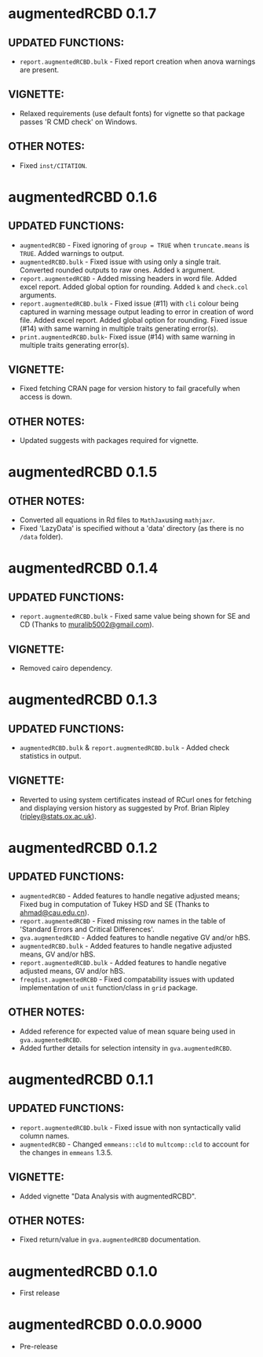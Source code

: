 # augmentedRCBD  0.1.7

## UPDATED FUNCTIONS:
* `report.augmentedRCBD.bulk` - Fixed report creation when anova warnings are present.

## VIGNETTE:
* Relaxed requirements (use default fonts) for vignette so that package passes 'R CMD check' on Windows.

## OTHER NOTES:
* Fixed `inst/CITATION`.

# augmentedRCBD  0.1.6

## UPDATED FUNCTIONS:
* `augmentedRCBD` - Fixed ignoring of `group = TRUE` when `truncate.means` is `TRUE`. Added warnings to output.
* `augmentedRCBD.bulk` - Fixed issue with using only a single trait. Converted rounded outputs to raw ones. Added `k` argument.
* `report.augmentedRCBD` - Added missing headers in word file. Added excel report. Added global option for rounding. Added `k` and `check.col` arguments.
* `report.augmentedRCBD.bulk` - Fixed issue (#11) with `cli` colour being captured in warning message output leading to error in creation of word file. Added excel report. Added global option for rounding. Fixed issue (#14) with same warning in multiple traits generating error(s).
* `print.augmentedRCBD.bulk`- Fixed issue (#14) with same warning in multiple traits generating error(s).

## VIGNETTE:
* Fixed fetching CRAN page for version history to fail gracefully when access is down.

## OTHER NOTES:
* Updated suggests with packages required for vignette.

# augmentedRCBD  0.1.5

## OTHER NOTES:
* Converted all equations in Rd files to `MathJax`using `mathjaxr`.
* Fixed 'LazyData' is specified without a 'data' directory (as there is no `/data` folder).

# augmentedRCBD  0.1.4

## UPDATED FUNCTIONS:
* `report.augmentedRCBD.bulk` - Fixed same value being shown for SE and CD (Thanks to muralib5002@gmail.com).

## VIGNETTE:
* Removed cairo dependency.

# augmentedRCBD  0.1.3

## UPDATED FUNCTIONS:
* `augmentedRCBD.bulk` & `report.augmentedRCBD.bulk` - Added check statistics in output.

## VIGNETTE:
* Reverted to using system certificates instead of RCurl ones for fetching and displaying version history as suggested by Prof. Brian Ripley (ripley@stats.ox.ac.uk).

# augmentedRCBD  0.1.2

## UPDATED FUNCTIONS:
* `augmentedRCBD` - Added features to handle negative adjusted means; Fixed bug in computation of Tukey HSD and SE (Thanks to ahmad@cau.edu.cn).
* `report.augmentedRCBD` - Fixed missing row names in the table of 'Standard Errors and Critical Differences'.
* `gva.augmentedRCBD` - Added features to handle negative GV and/or hBS.
* `augmentedRCBD.bulk` - Added features to handle negative adjusted means, GV and/or hBS.
* `report.augmentedRCBD.bulk` - Added features to handle negative adjusted means, GV and/or hBS.
* `freqdist.augmentedRCBD` - Fixed compatability issues with updated implementation of `unit` function/class in `grid` package.

## OTHER NOTES:
* Added reference for expected value of mean square being used in `gva.augmentedRCBD`.
* Added further details for selection intensity in `gva.augmentedRCBD`.

# augmentedRCBD  0.1.1

## UPDATED FUNCTIONS:
* `report.augmentedRCBD.bulk` - Fixed issue with non syntactically valid column names.
* `augmentedRCBD` - Changed `emmeans::cld` to `multcomp::cld` to account for the changes in `emmeans` 1.3.5.

## VIGNETTE:
* Added vignette "Data Analysis with augmentedRCBD".

## OTHER NOTES:
* Fixed return/value in `gva.augmentedRCBD` documentation.

# augmentedRCBD  0.1.0

* First release

# augmentedRCBD  0.0.0.9000

* Pre-release
